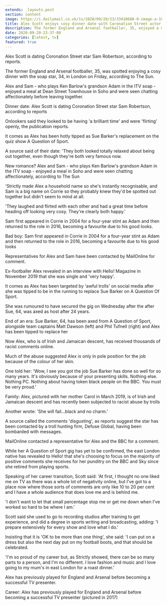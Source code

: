 ```yaml
---
extends: _layouts.post
section: content
image: https://i.dailymail.co.uk/1s/2020/09/20/23/33410688-0-image-a-105_1600639705923.jpg 
title: Alex Scott enjoys cosy dinner date with Coronation Street actor Sam Robertson in London 
description: The former England and Arsenal footballer, 35, enjoyed a meal at Dean Street Townhouse in Soho and were seen chatting affectionately before leaving together. 
date: 2020-09-20-23-37-08 
categories: [latest, tv] 
featured: true 
--- 
```

Alex Scott is dating Coronation Street star Sam Robertson, according to reports. 

The former England and Arsenal footballer, 35, was spotted enjoying a cosy dinner with the soap star, 34, in London on Friday, according to The Sun.   

Alex and Sam - who plays Ken Barlow's grandson Adam in the ITV soap - enjoyed a meal at Dean Street Townhouse in Soho and were seen chatting affectionately before leaving together. 

Dinner date: Alex Scott is dating Coronation Street star Sam Robertson, according to reports

Onlookers said they looked to be having 'a brilliant time' and were 'flirting' openly, the publication reports.  

It comes as Alex has been hotly tipped as Sue Barker's replacement on the quiz show A Question of Sport.  

A source said of their date: 'They both looked totally relaxed about being out together, even though they're both very famous now.

New romance? Alex and Sam - who plays Ken Barlow's grandson Adam in the ITV soap - enjoyed a meal in Soho and were seen chatting affectionately, according to The Sun

'Strictly made Alex a household name so she's instantly recognisable, and Sam is a big name on Corrie so they probably knew they'd be spotted out together but didn't seem to mind at all.

'They laughed and flirted with each other and had a great time before heading off looking very cosy. They're clearly both happy.' 

Sam first appeared in Corrie in 2004 for a four-year stint as Adam and then returned to the role in 2016, becoming a favourite due to his good looks.

Bad boy: Sam first appeared in Corrie in 2004 for a four-year stint as Adam and then returned to the role in 2016, becoming a favourite due to his good looks

Representatives for Alex and Sam have been contacted by MailOnline for comment.  

Ex-footballer Alex revealed in an interview with Hello! Magazine in November 2019 that she was single and 'very happy'.

It comes as Alex has been targeted by 'awful trolls' on social media after she was tipped to be in the running to replace Sue Barker on A Question Of Sport. 

She was rumoured to have secured the gig on Wednesday after the after Sue, 64, was axed as host after 24 years.

End of an era: Sue Barker, 64, has been axed from A Question of Sport, alongside team captains Matt Dawson (left) and Phil Tufnell (right) and Alex has been tipped to replace her

Now Alex, who is of Irish and Jamaican descent, has received thousands of racist comments online.  

Much of the abuse suggested Alex is only in pole position for the job because of the colour of her skin.

One told her: 'Wow, I see you got the job Sue Barker has done so well for so many years. It's obviously because of your presenting skills. Nothing else. Nothing PC. Nothing about having token black people on the BBC. You must be very proud.'

Family: Alex, pictured with her mother Carol in March 2019, is of Irish and Jamaican descent and has recently been subjected to racist abuse by trolls

Another wrote: 'She will fail...black and no charm.' 

A source called the comments 'disgusting', as reports suggest the star has been contacted by a troll hunting firm, Defuse Global, having been bombarded with messages.

MailOnline contacted a representative for Alex and the BBC for a comment. 

While her A Question of Sport gig has yet to be confirmed, the east London native has revealed to Hello! that she's choosing to focus on the majority of positive comments she receives for her punditry on the BBC and Sky since she retired from playing sports.  

Speaking of her career transition, Scott said: 'At first, I thought no one liked me on TV as there was a whole lot of negativity online, but I've got to a place now where those sorts of comments are only like 10 to 20 per cent and I have a whole audience that does love me and is behind me.

'I don't want to let that small percentage stop me or get me down when I've worked so hard to be where I am.'

Scott said she used to go to recording studios after training to get experience, and did a degree in sports writing and broadcasting, adding: 'I prepare extensively for every show and love what I do.'  

Insisting that it is 'OK to be more than one thing', she said: 'I can put on a dress but also the next day put on my football boots, and that should be celebrated.

'I'm so proud of my career but, as Strictly showed, there can be so many parts to a person, and I'm no different. I love fashion and music and I love going to my mum's in east London for a roast dinner.'  

Alex has previously played for England and Arsenal before becoming a successful TV presenter.  

Career: Alex has previously played for England and Arsenal before becoming a successful TV presenter (pictured in 2017) 

